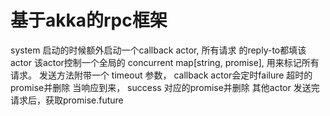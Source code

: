 # 基于akka的rpc框架

system 启动的时候额外启动一个callback actor, 所有请求 的reply-to都填该actor
该actor控制一个全局的 concurrent map[string, promise], 用来标记所有请求。
发送方法附带一个 timeout 参数， callback actor会定时failure 超时的promise并删除
当响应到来， success 对应的promise并删除
其他actor 发送完请求后，获取promise.future